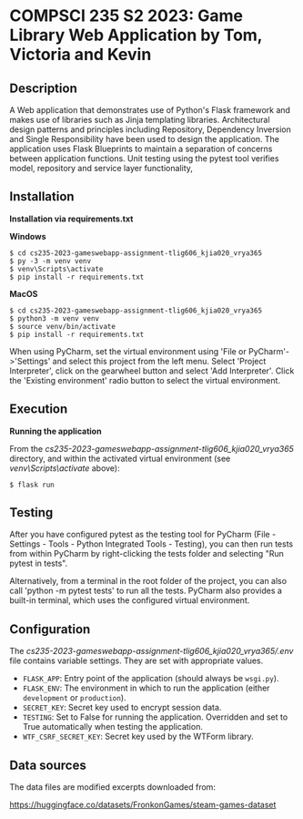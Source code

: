# COMPSCI 235 S2 2023: Game Library Web Application by Tom, Victoria and Kevin

## Description

A Web application that demonstrates use of Python's Flask framework and makes use of libraries such as Jinja templating libraries.
Architectural design patterns and principles including Repository, Dependency Inversion and Single Responsibility have been used to design the application. 
The application uses Flask Blueprints to maintain a separation of concerns between application functions. 
Unit testing using the pytest tool verifies model, repository and service layer functionality,

## Installation

**Installation via requirements.txt**

**Windows**
```shell
$ cd cs235-2023-gameswebapp-assignment-tlig606_kjia020_vrya365
$ py -3 -m venv venv
$ venv\Scripts\activate
$ pip install -r requirements.txt
```

**MacOS**
```shell
$ cd cs235-2023-gameswebapp-assignment-tlig606_kjia020_vrya365
$ python3 -m venv venv
$ source venv/bin/activate
$ pip install -r requirements.txt
```

When using PyCharm, set the virtual environment using 'File or PyCharm'->'Settings' and select this project from the left menu. Select 'Project Interpreter', click on the gearwheel button and select 'Add Interpreter'. Click the 'Existing environment' radio button to select the virtual environment. 

## Execution

**Running the application**

From the *cs235-2023-gameswebapp-assignment-tlig606_kjia020_vrya365* directory, and within the activated virtual environment (see *venv\Scripts\activate* above):

````shell
$ flask run
```` 

## Testing

After you have configured pytest as the testing tool for PyCharm (File - Settings - Tools - Python Integrated Tools - Testing), you can then run tests from within PyCharm by right-clicking the tests folder and selecting "Run pytest in tests".

Alternatively, from a terminal in the root folder of the project, you can also call 'python -m pytest tests' to run all the tests. PyCharm also provides a built-in terminal, which uses the configured virtual environment. 

## Configuration

The *cs235-2023-gameswebapp-assignment-tlig606_kjia020_vrya365/.env* file contains variable settings. They are set with appropriate values.

* `FLASK_APP`: Entry point of the application (should always be `wsgi.py`).
* `FLASK_ENV`: The environment in which to run the application (either `development` or `production`).
* `SECRET_KEY`: Secret key used to encrypt session data.
* `TESTING`: Set to False for running the application. Overridden and set to True automatically when testing the application.
* `WTF_CSRF_SECRET_KEY`: Secret key used by the WTForm library.
 
## Data sources

The data files are modified excerpts downloaded from:

https://huggingface.co/datasets/FronkonGames/steam-games-dataset




